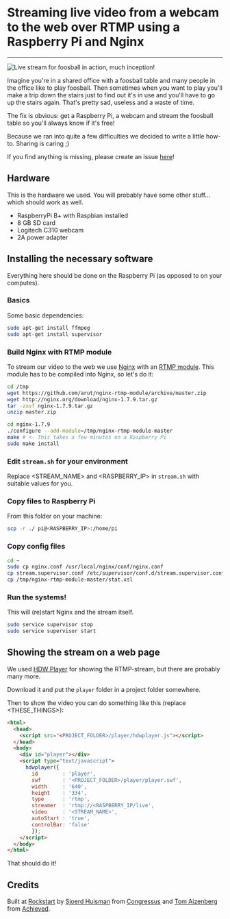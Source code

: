# Streaming live video from a webcam to the web over RTMP using a Raspberry Pi and Nginx

- - - 

![Live stream for foosball in action, much inception!](https://raw.githubusercontent.com/Tomtomgo/raspberry_livestream/master/livestream-working.jpg)

Imagine you're in a shared office with a foosball table and many people in the office like to play foosball. Then sometimes when you want to play you'll make a trip down the stairs just to find out it's in use and you'll have to go up the stairs again. That's pretty sad, useless and a waste of time. 

The fix is obvious: get a Raspberry Pi, a webcam and stream the foosball table so you'll always know if it's free!

Because we ran into quite a few difficulties we decided to write a little how-to. Sharing is caring ;)

If you find anything is missing, please create an issue [here](https://github.com/Tomtomgo/raspberry_livestream/issues)!

## Hardware

This is the hardware we used. You will probably have some other stuff... which should work as well.

- RaspberryPi B+ with Raspbian installed
- 8 GB SD card
- Logitech C310 webcam
- 2A power adapter

## Installing the necessary software

Everything here should be done on the Raspberry Pi (as opposed to on your computes). 

### Basics

Some basic dependencies:

```bash
sudo apt-get install ffmpeg
sudo apt-get install supervisor
```

### Build Nginx with RTMP module

To stream our video to the web we use [Nginx](http://nginx.org/) with an [RTMP module](https://github.com/arut/nginx-rtmp-module). This module has to be compiled into Nginx, so let's do it:

```bash
cd /tmp
wget https://github.com/arut/nginx-rtmp-module/archive/master.zip
wget http://nginx.org/download/nginx-1.7.9.tar.gz
tar -zxvf nginx-1.7.9.tar.gz
unzip master.zip

cd nginx-1.7.9
./configure --add-module=/tmp/nginx-rtmp-module-master
make # <- This takes a few minutes on a Raspberry Pi
sudo make install
```

### Edit `stream.sh` for your environment

Replace \<STREAM_NAME\> and \<RASPBERRY_IP\> in `stream.sh` with suitable values for you. 

### Copy files to Raspberry Pi

From this folder on your machine:

```bash
scp -r ./ pi@<RASPBERRY_IP>:/home/pi
```

### Copy config files

```bash
cd ~
sudo cp nginx.conf /usr/local/nginx/conf/nginx.conf
cp stream.supervisor.conf /etc/supervisor/conf.d/stream.supervisor.conf 
cp /tmp/nginx-rtmp-module-master/stat.xsl 
```

### Run the systems!

This will (re)start Nginx and the stream itself.

```bash
sudo service supervisor stop
sudo service supervisor start
```

## Showing the stream on a web page

We used [HDW Player](http://www.hdwplayer.com) for showing the RTMP-stream, but there are probably many more.

Download it and put the `player` folder in a project folder somewhere.

Then to show the video you can do something like this (replace <THESE_THINGS>):

```html
<html>
  <head>
    <script src="<PROJECT_FOLDER>/player/hdwplayer.js"></script>
  </head>
  <body>
    <div id="player"></div>
    <script type="text/javascript">
      hdwplayer({ 
        id        : 'player',
        swf       : '<PROJECT_FOLDER>/player/player.swf',
        width     : '640',
        height    : '334',
        type      : 'rtmp',
        streamer  : 'rtmp://<RASPBERRY_IP/live',
        video     : '<STREAM_NAME>',
        autoStart : 'true',
        controlBar: 'false'
        });
    </script>
  </body>
</html>
```

That should do it!

## Credits

Built at [Rockstart](http://rockstart.com) by [Sjoerd Huisman](https://github.com/shuisman) from [Congressus](https://www.congressus.nl/) and [Tom Aizenberg](https://github.com/Tomtomgo) from [Achieved](http://achieved.co).
